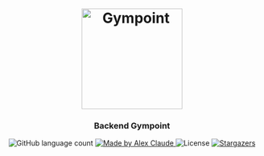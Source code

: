 <h1 align="center">
  <img alt="Gympoint" title="Gympoint" src=".github/logo.png" width="200px" />
</h1>

<h3 align="center">
  Backend Gympoint
</h3>



<p align="center">
  <img alt="GitHub language count" src="https://img.shields.io/github/languages/count/rocketseat/bootcamp-gostack-desafio-03?color=%2304D361">

  <a href="https://github.com/abauruel">
    <img alt="Made by Alex Claude" src="https://img.shields.io/badge/made%20-Alex Claude-%2304D361">
  </a>

  <img alt="License" src="https://img.shields.io/badge/license-MIT-%2304D361">

  <a href="https://github.com/abauruel/GymPoint-BackEnd">
    <img alt="Stargazers" src="https://img.shields.io/github/stars/abauruel/GymPoint-BackEnd?style=social">
  </a>
</p>

